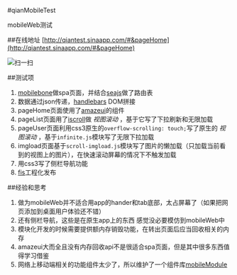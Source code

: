 #qianMobileTest

mobileWeb测试

##在线地址
[http://qiantest.sinaapp.com/#&pageHome](http://qiantest.sinaapp.com/#&pageHome)

![扫一扫](http://qiantest.sinaapp.com/image/erw.jpg)

##测试项

1. [mobilebone](http://www.zhangxinxu.com/wordpress/2014/10/mobilebone-js-mobile-web-app-core/)做spa页面，并结合[seajs](seajs.org)做了路由表
2. 数据通过json传递，[handlebars](http://handlebarsjs.com/) DOM拼接
3. pageHome页面使用了[amazeui](http://amazeui.org/)的组件
4. pageList页面用了[iscroll](http://cubiq.org/iscroll-5)做 *视图滚动* ，基于它写了下拉刷新和无限加载
5. pageUser页面利用css3原生的`overflow-scrolling: touch;`写了原生的 *视图滚动* ，基于`infinite.js`模块写了无限下拉加载
6. imgload页面基于`scroll-imgload.js`模块写了图片的懒加载（只加载当前看到的视图上的图片），在快速滚动屏幕的情况下不触发加载
7. 用css3写了侧栏导航功能
8. [fis](http://fis.baidu.com/)工程化发布

##经验和思考

1. 做为mobileWeb并不适合用app的hander和tab底部，太占屏幕了（如果把网页添加到桌面用户体验还不错）
2. 还有侧栏导航，这些是在原生app上的东西 感觉没必要模仿到mobileWeb中
3. 模块化开发的时候需要提供额内存销毁功能，在转出页面后应当回收相关的内存
4. amazeui大而全且没有内存回收api不是很适合spa页面，但是其中很多东西值得学习借鉴
5. 网络上移动端相关的功能组件太少了，所以维护了一个组件库[mobileModule](https://github.com/xjchenhao/mobileModule)